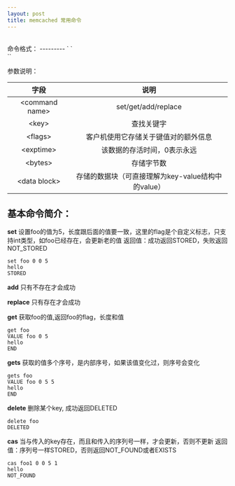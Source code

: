 ```yaml
---
layout: post
title: memcached 常用命令
---
```


<br>
命令格式：
---------
`<command name> <key> <flags> <exptime> <bytes>`<br>
`<data block>`

参数说明：

| 字段 | 说明 |
|:------:|:------:|
| \<command name>	 | set/get/add/replace|
| \<key>	|查找关键字|
| \<flags> |客户机使用它存储关于键值对的额外信息|
| \<exptime> | 该数据的存活时间，0表示永远|
| \<bytes> | 存储字节数|
| \<data block> | 存储的数据块（可直接理解为key-value结构中的value）|


基本命令简介：
--------
**set** 设置foo的值为5，长度跟后面的值要一致，这里的flag是个自定义标志，只支持int类型，如foo已经存在，会更新老的值
返回值：成功返回STORED，失败返回 NOT_STORED

```
set foo 0 0 5
hello
STORED
```

**add** 只有不存在才会成功

**replace** 只有存在才会成功

**get** 获取foo的值,返回foo的flag，长度和值

```
get foo
VALUE foo 0 5
hello
END
```

**gets** 获取的值多个序号，是内部序号，如果该值变化过，则序号会变化


```
gets foo
VALUE foo 0 5 5
hello
END
```
**delete** 删除某个key, 成功返回DELETED

```
delete foo
DELETED
```
**cas** 当与传入的key存在，而且和传入的序列号一样，才会更新，否则不更新
返回值：序列号一样STORED，否则返回NOT_FOUND或者EXISTS

```
cas foo1 0 0 5 1
hello
NOT_FOUND
```

